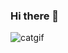 ### Hi there 👋



![catgif](https://user-images.githubusercontent.com/79721049/174331189-490d9b10-31c9-40fb-8017-7b20d75bdc73.GIF)
